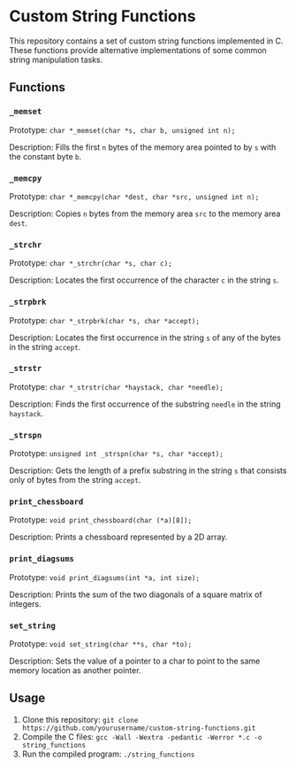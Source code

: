 # Custom String Functions

This repository contains a set of custom string functions implemented in C. These functions provide alternative implementations of some common string manipulation tasks.

## Functions

### `_memset`

Prototype: `char *_memset(char *s, char b, unsigned int n);`

Description: Fills the first `n` bytes of the memory area pointed to by `s` with the constant byte `b`.

### `_memcpy`

Prototype: `char *_memcpy(char *dest, char *src, unsigned int n);`

Description: Copies `n` bytes from the memory area `src` to the memory area `dest`.

### `_strchr`

Prototype: `char *_strchr(char *s, char c);`

Description: Locates the first occurrence of the character `c` in the string `s`.

### `_strpbrk`

Prototype: `char *_strpbrk(char *s, char *accept);`

Description: Locates the first occurrence in the string `s` of any of the bytes in the string `accept`.

### `_strstr`

Prototype: `char *_strstr(char *haystack, char *needle);`

Description: Finds the first occurrence of the substring `needle` in the string `haystack`.

### `_strspn`

Prototype: `unsigned int _strspn(char *s, char *accept);`

Description: Gets the length of a prefix substring in the string `s` that consists only of bytes from the string `accept`.

### `print_chessboard`

Prototype: `void print_chessboard(char (*a)[8]);`

Description: Prints a chessboard represented by a 2D array.

### `print_diagsums`

Prototype: `void print_diagsums(int *a, int size);`

Description: Prints the sum of the two diagonals of a square matrix of integers.

### `set_string`

Prototype: `void set_string(char **s, char *to);`

Description: Sets the value of a pointer to a char to point to the same memory location as another pointer.

## Usage

1. Clone this repository: `git clone https://github.com/yourusername/custom-string-functions.git`
2. Compile the C files: `gcc -Wall -Wextra -pedantic -Werror *.c -o string_functions`
3. Run the compiled program: `./string_functions`

